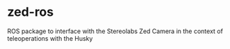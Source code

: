 # zed-ros
ROS package to interface with the Stereolabs Zed Camera in the context of teleoperations with the Husky
